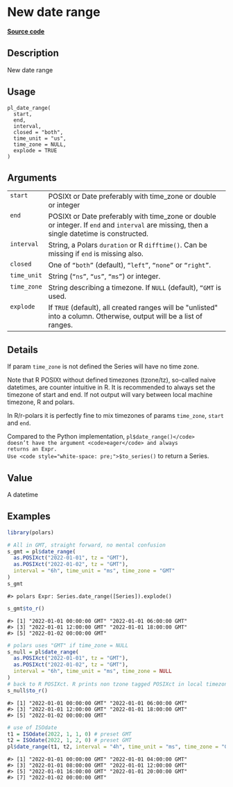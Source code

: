 

# New date range

[**Source code**](https://github.com/pola-rs/r-polars/tree/97c09bc0a6fc3d166744dbddd037b49e8d8fc6c2/R/functions__eager.R#L220)

## Description

New date range

## Usage

<pre><code class='language-R'>pl_date_range(
  start,
  end,
  interval,
  closed = "both",
  time_unit = "us",
  time_zone = NULL,
  explode = TRUE
)
</code></pre>

## Arguments

<table>
<tr>
<td style="white-space: nowrap; font-family: monospace; vertical-align: top">
<code id="pl_date_range_:_start">start</code>
</td>
<td>
POSIXt or Date preferably with time_zone or double or integer
</td>
</tr>
<tr>
<td style="white-space: nowrap; font-family: monospace; vertical-align: top">
<code id="pl_date_range_:_end">end</code>
</td>
<td>
POSIXt or Date preferably with time_zone or double or integer. If
<code>end</code> and <code>interval</code> are missing, then a single
datetime is constructed.
</td>
</tr>
<tr>
<td style="white-space: nowrap; font-family: monospace; vertical-align: top">
<code id="pl_date_range_:_interval">interval</code>
</td>
<td>
String, a Polars <code>duration</code> or R <code>difftime()</code>. Can
be missing if <code>end</code> is missing also.
</td>
</tr>
<tr>
<td style="white-space: nowrap; font-family: monospace; vertical-align: top">
<code id="pl_date_range_:_closed">closed</code>
</td>
<td>
One of <code>“both”</code> (default), <code>“left”</code>,
<code>“none”</code> or <code>“right”</code>.
</td>
</tr>
<tr>
<td style="white-space: nowrap; font-family: monospace; vertical-align: top">
<code id="pl_date_range_:_time_unit">time_unit</code>
</td>
<td>
String (<code>“ns”</code>, <code>“us”</code>, <code>“ms”</code>) or
integer.
</td>
</tr>
<tr>
<td style="white-space: nowrap; font-family: monospace; vertical-align: top">
<code id="pl_date_range_:_time_zone">time_zone</code>
</td>
<td>
String describing a timezone. If <code>NULL</code> (default),
<code style="white-space: pre;">“GMT</code> is used.
</td>
</tr>
<tr>
<td style="white-space: nowrap; font-family: monospace; vertical-align: top">
<code id="pl_date_range_:_explode">explode</code>
</td>
<td>
If <code>TRUE</code> (default), all created ranges will be "unlisted"
into a column. Otherwise, output will be a list of ranges.
</td>
</tr>
</table>

## Details

If param <code>time_zone</code> is not defined the Series will have no
time zone.

Note that R POSIXt without defined timezones (tzone/tz), so-called naive
datetimes, are counter intuitive in R. It is recommended to always set
the timezone of start and end. If not output will vary between local
machine timezone, R and polars.

In R/r-polars it is perfectly fine to mix timezones of params
<code>time_zone</code>, <code>start</code> and <code>end</code>.

Compared to the Python implementation, <code>pl$date_range()</code>
doesn’t have the argument <code>eager</code> and always returns an Expr.
Use <code style="white-space: pre;">$to_series()</code> to return a
Series.

## Value

A datetime

## Examples

``` r
library(polars)

# All in GMT, straight forward, no mental confusion
s_gmt = pl$date_range(
  as.POSIXct("2022-01-01", tz = "GMT"),
  as.POSIXct("2022-01-02", tz = "GMT"),
  interval = "6h", time_unit = "ms", time_zone = "GMT"
)
s_gmt
```

    #> polars Expr: Series.date_range([Series]).explode()

``` r
s_gmt$to_r()
```

    #> [1] "2022-01-01 00:00:00 GMT" "2022-01-01 06:00:00 GMT"
    #> [3] "2022-01-01 12:00:00 GMT" "2022-01-01 18:00:00 GMT"
    #> [5] "2022-01-02 00:00:00 GMT"

``` r
# polars uses "GMT" if time_zone = NULL
s_null = pl$date_range(
  as.POSIXct("2022-01-01", tz = "GMT"),
  as.POSIXct("2022-01-02", tz = "GMT"),
  interval = "6h", time_unit = "ms", time_zone = NULL
)
# back to R POSIXct. R prints non tzone tagged POSIXct in local timezone
s_null$to_r()
```

    #> [1] "2022-01-01 00:00:00 GMT" "2022-01-01 06:00:00 GMT"
    #> [3] "2022-01-01 12:00:00 GMT" "2022-01-01 18:00:00 GMT"
    #> [5] "2022-01-02 00:00:00 GMT"

``` r
# use of ISOdate
t1 = ISOdate(2022, 1, 1, 0) # preset GMT
t2 = ISOdate(2022, 1, 2, 0) # preset GMT
pl$date_range(t1, t2, interval = "4h", time_unit = "ms", time_zone = "GMT")$to_r()
```

    #> [1] "2022-01-01 00:00:00 GMT" "2022-01-01 04:00:00 GMT"
    #> [3] "2022-01-01 08:00:00 GMT" "2022-01-01 12:00:00 GMT"
    #> [5] "2022-01-01 16:00:00 GMT" "2022-01-01 20:00:00 GMT"
    #> [7] "2022-01-02 00:00:00 GMT"
